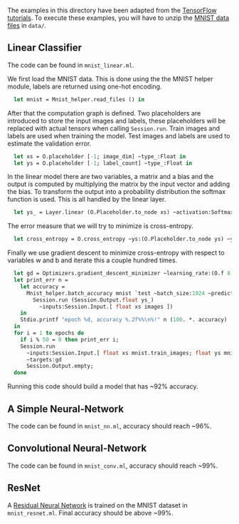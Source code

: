 
The examples in this directory have been adapted from the [TensorFlow tutorials](https://www.tensorflow.org/versions/r0.7/tutorials/mnist/pros/index.html). To execute these examples, you will have to unzip the [MNIST data files](http://yann.lecun.com/exdb/mnist/) in `data/`.

## Linear Classifier

The code can be found in `mnist_linear.ml`.

We first load the MNIST data. This is done using the the MNIST helper module, labels
are returned using one-hot encoding.

```ocaml
  let mnist = Mnist_helper.read_files () in
```

After that the computation graph is defined. Two placeholders are introduced
to store the input images and labels, these placeholders will be replaced with actual
tensors when calling `Session.run`. Train images and labels are used when
training the model.  Test images and labels are used to estimate the validation
error.

```ocaml
  let xs = O.placeholder [-1; image_dim] ~type_:Float in
  let ys = O.placeholder [-1; label_count] ~type_:Float in
```
In the linear model there are two variables, a
matrix and a bias and the output is computed by multiplying the matrix by the input
vector and adding the bias. To transform the output into a probability distribution
the softmax function is used.
This is all handled by the linear layer.
```ocaml
  let ys_ = Layer.linear (O.Placeholder.to_node xs) ~activation:Softmax ~output_dim:label_count in
```

The error measure that we will try to minimize is cross-entropy.

```ocaml
  let cross_entropy = O.cross_entropy ~ys:(O.Placeholder.to_node ys) ~y_hats:ys_ `mean in
```

Finally we use gradient descent to minimize cross-entropy with respect to variables
w and b and iterate this a couple hundred times.

```ocaml
  let gd = Optimizers.gradient_descent_minimizer ~learning_rate:(O.f 8.) cross_entropy in
  let print_err n =
    let accuracy =
      Mnist_helper.batch_accuracy mnist `test ~batch_size:1024 ~predict:(fun images ->
        Session.run (Session.Output.float ys_)
          ~inputs:Session.Input.[ float xs images ])
    in
    Stdio.printf "epoch %d, accuracy %.2f%%\n%!" n (100. *. accuracy)
  in
  for i = 1 to epochs do
    if i % 50 = 0 then print_err i;
    Session.run
      ~inputs:Session.Input.[ float xs mnist.train_images; float ys mnist.train_labels ]
      ~targets:gd
      Session.Output.empty;
  done
```

Running this code should build a model that has ~92% accuracy.

## A Simple Neural-Network

The code can be found in `mnist_nn.ml`, accuracy should reach ~96%.

## Convolutional Neural-Network

The code can be found in `mnist_conv.ml`, accuracy should reach ~99%.

## ResNet

A [Residual Neural Network](https://arxiv.org/abs/1512.03385) is trained
on the MNIST dataset in `mnist_resnet.ml`. Final accuracy should be above ~99%.
